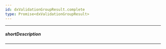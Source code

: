 ```yaml
---
id: dxValidationGroupResult.complete
type: Promise<dxValidationGroupResult>
---
```

---
##### shortDescription
<!-- Description goes here -->

---
<!-- Description goes here -->